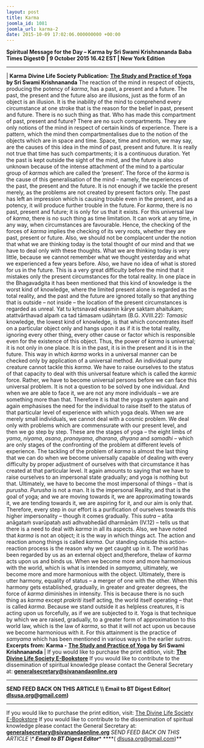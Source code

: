 ```yaml
---
layout: post
title: Karma
joomla_id: 1081
joomla_url: karma-2
date: 2015-10-09 17:02:06.000000000 +00:00
---
```

**Spiritual Message for the Day – Karma by Sri Swami Krishnananda**
 **Baba Times Digest© | 9 October 2015 16.42 EST | New York Edition**
* * *
| 
**Karma**
**Divine Life Society Publication:** [**The Study and Practice of Yoga**](http://www.swami-krishnananda.org/patanjali/raja_103.html) **by Sri Swami Krishnananda**
The reaction of the mind in respect of objects, producing the potency of _karma_, has a past, a present and a future. The past, the present and the future also are illusions, just as the form of an object is an illusion. It is the inability of the mind to comprehend every circumstance at one stroke that is the reason for the belief in past, present and future. There is no such thing as that. Who has made this compartment of past, present and future? There are no such compartments. They are only notions of the mind in respect of certain kinds of experience. There is a pattern, which the mind then compartmentalises due to the notion of the objects which are in space and time. Space, time and motion, we may say, are the causes of this idea in the mind of past, present and future. It is really not true that time has such compartments; it is a continuous duration. Yet the past is kept outside the sight of the mind, and the future is also unknown because of the intense attachment of the mind to a particular group of _karmas_ which are called the ‘present’.
The force of the _karma_ is the cause of this generalisation of the mind – namely, the experiences of the past, the present and the future. It is not enough if we tackle the present merely, as the problems are not created by present factors only. The past has left an impression which is causing trouble even in the present, and as a potency, it will produce further trouble in the future. For _karma_, there is no past, present and future; it is only for us that it exists. For this universal law of _karma_, there is no such thing as time limitation. It can work at any time, in any way, when circumstances are favourable.
Hence, the checking of the forces of _karma_ implies the checking of its very roots, whether they are past, present or future. Also, we should not be complacent under the notion that what we are thinking today is the total thought of our mind and that we have to deal only with these thoughts. What we are thinking today is very little, because we cannot remember what we thought yesterday and what we experienced a few years before. Also, we have no idea of what is stored for us in the future. This is a very great difficulty before the mind that it mistakes only the present circumstances for the total reality.
In one place in the Bhagavadgita it has been mentioned that this kind of knowledge is the worst kind of knowledge, where the limited present alone is regarded as the total reality, and the past and the future are ignored totally so that anything that is outside – not inside – the location of the present circumstances is regarded as unreal. Yat tu kṛtsnavad ekasmin kārye saktam ahaitukam; atattvārthavad alpaṁ ca tad tāmasam udāhṛtam (B.G. XVIII.22): _Tamasic_ knowledge, the lowest kind of knowledge, is that which concentrates itself on a particular object only and hangs upon it as if it is the total reality, ignoring every other thing, every other cause or factor which is responsible even for the existence of this object.
Thus, the power of _karma_ is universal; it is not only in one place. It is in the past, it is in the present and it is in the future. This way in which _karma_ works in a universal manner can be checked only by application of a universal method. An individual puny creature cannot tackle this _karma_. We have to raise ourselves to the status of that capacity to deal with this universal feature which is called the _karmic_ force. Rather, we have to become universal persons before we can face this universal problem. It is not a question to be solved by one individual. And when we are able to face it, we are not any more individuals – we are something more than that. Therefore it is that the yoga system again and again emphasises the need for the individual to raise itself to the status of that particular level of experience with which yoga deals. When we are merely small individuals, we cannot deal with a cosmic problem. We deal only with problems which are commensurate with our present level, and then we go step by step. These are the stages of yoga – the eight limbs of _yama_, _niyama_, _asana_, _pranayama_, _dharana_, _dhyana_ and _samadhi_ – which are only stages of the confronting of the problem at different levels of experience.
The tackling of the problem of _karma_ is almost the last thing that we can do when we become universally capable of dealing with every difficulty by proper adjustment of ourselves with that circumstance it has created at that particular level. It again amounts to saying that we have to raise ourselves to an impersonal state gradually; and yoga is nothing but that. Ultimately, we have to become the most impersonal of things – that is _purusha_. _Purusha_ is not a man. It is the impersonal Reality, and that is the goal of yoga; and we are moving towards it, we are approximating towards it, we are tending towards it, we are aspiring for it, and our aim is only that. Therefore, every step in our effort is a purification of ourselves towards this higher impersonality – though it comes gradually. This _sutra_ – atīta anāgataṁ svarūpataḥ asti adhvabhedād dharmāṇām (IV.12) – tells us that there is a need to deal with _karma_ in all its aspects.
Also, we have noted that _karma_ is not an object; it is the way in which things act. The action and reaction among things is called _karma_. Our standing outside this action-reaction process is the reason why we get caught up in it. The world has been regarded by us as an external object and,therefore, thelaw of _karma_ acts upon us and binds us. When we become more and more harmonious with the world, which is what is intended in _samyama_, ultimately, we become more and more harmonious with the object. Ultimately, there is utter harmony, equality of status – a merger of one with the other.
When this harmony gets established, gradually, in greater and greater degrees, the force of _karma_ diminishes in intensity. This is because there is no such thing as _karma_ except _prakriti_ itself acting, the world itself operating – that is called _karma_. Because we stand outside it as helpless creatures, it is acting upon us forcefully, as if we are subjected to it. Yoga is that technique by which we are raised, gradually, to a greater form of approximation to this world law, which is the law of _karma_, so that it will not act upon us because we become harmonious with it. For this attainment is the practice of _samyama_ which has been mentioned in various ways in the earlier _sutras_.
**Excerpts from:**  **Karma -** [**The Study and Practice of Yoga**](http://www.swami-krishnananda.org/patanjali/raja_103.html) **by Sri Swami Krishnananda**
 |
If you would like to purchase the print edition, visit: **[The Divine Life Society E-Bookstore](http://www.dlshq.org/download/download.htm)**
If you would like to contribute to the dissemination of spiritual knowledge please contact the General Secretary at: [](mailto:%20%3Cscript%20type=%27text/javascript%27%3E%20%3C%21--%20var%20prefix%20=%20%27ma%27%20+%20%27il%27%20+%20%27to%27;%20var%20path%20=%20%27hr%27%20+%20%27ef%27%20+%20%27=%27;%20var%20addy57016%20=%20%27generalsecretary%27%20+%20%27@%27;%20addy57016%20=%20addy57016%20+%20%27sivanandaonline%27%20+%20%27.%27%20+%20%27org%27;%20document.write%28%27%3Ca%20%27%20+%20path%20+%20%27%5C%27%27%20+%20prefix%20+%20%27:%27%20+%20addy57016%20+%20%27%5C%27%3E%27%29;%20document.write%28addy57016%29;%20document.write%28%27%3C%5C/a%3E%27%29;%20//--%3E%5Cn%20%3C/script%3E%3Cscript%20type=%27text/javascript%27%3E%20%3C%21--%20document.write%28%27%3Cspan%20style=%5C%27display:%20none;%5C%27%3E%27%29;%20//--%3E%20%3C/script%3EThis%20email%20address%20is%20being%20protected%20from%20spambots.%20You%20need%20JavaScript%20enabled%20to%20view%20it.%20%3Cscript%20type=%27text/javascript%27%3E%20%3C%21--%20document.write%28%27%3C/%27%29;%20document.write%28%27span%3E%27%29;%20//--%3E%20%3C/script%3E?subject=Contribution%20to%20Dissemination%20of%20Spiritual%20Knowledge) **generalsecretary@sivanandaonline.org**
****
**SEND FEED BACK ON THIS ARTICLE \\\ Email to BT Digest Editor[](mailto:%20%3Cscript%20type=%27text/javascript%27%3E%20%3C%21--%20var%20prefix%20=%20%27ma%27%20+%20%27il%27%20+%20%27to%27;%20var%20path%20=%20%27hr%27%20+%20%27ef%27%20+%20%27=%27;%20var%20addy72654%20=%20%27dlsusa.org%27%20+%20%27@%27;%20addy72654%20=%20addy72654%20+%20%27gmail%27%20+%20%27.%27%20+%20%27com%27;%20document.write%28%27%3Ca%20%27%20+%20path%20+%20%27%5C%27%27%20+%20prefix%20+%20%27:%27%20+%20addy72654%20+%20%27%5C%27%3E%27%29;%20document.write%28addy72654%29;%20document.write%28%27%3C%5C/a%3E%27%29;%20//--%3E%5Cn%20%3C/script%3E%3Cscript%20type=%27text/javascript%27%3E%20%3C%21--%20document.write%28%27%3Cspan%20style=%5C%27display:%20none;%5C%27%3E%27%29;%20//--%3E%20%3C/script%3EThis%20email%20address%20is%20being%20protected%20from%20spambots.%20You%20need%20JavaScript%20enabled%20to%20view%20it.%20%3Cscript%20type=%27text/javascript%27%3E%20%3C%21--%20document.write%28%27%3C/%27%29;%20document.write%28%27span%3E%27%29;%20//--%3E%20%3C/script%3E?subject=DLS%20Posts)( [dlsusa.org@gmail.com](mailto:dlsusa.org@gmail.com))**
* * *
  
If you would like to purchase the print edition, visit: [The Divine Life Society E-Bookstore](http://www.dlshq.org/download/download.htm)
If you would like to contribute to the dissemination of spiritual knowledge please contact the General Secretary at: **[generalsecretary@sivanandaonline.org](mailto:generalsecretary@sivanandaonline.org)**
**SEND FEED BACK ON THIS ARTICLE \\\**  **Email to BT Digest Editor**** [](mailto:%20%3Cscript%20type=%27text/javascript%27%3E%20%3C%21--%20var%20prefix%20=%20%27ma%27%20+%20%27il%27%20+%20%27to%27;%20var%20path%20=%20%27hr%27%20+%20%27ef%27%20+%20%27=%27;%20var%20addy72654%20=%20%27dlsusa.org%27%20+%20%27@%27;%20addy72654%20=%20addy72654%20+%20%27gmail%27%20+%20%27.%27%20+%20%27com%27;%20document.write%28%27%3Ca%20%27%20+%20path%20+%20%27%5C%27%27%20+%20prefix%20+%20%27:%27%20+%20addy72654%20+%20%27%5C%27%3E%27%29;%20document.write%28addy72654%29;%20document.write%28%27%3C%5C/a%3E%27%29;%20//--%3E%5Cn%20%3C/script%3E%3Cscript%20type=%27text/javascript%27%3E%20%3C%21--%20document.write%28%27%3Cspan%20style=%5C%27display:%20none;%5C%27%3E%27%29;%20//--%3E%20%3C/script%3EThis%20email%20address%20is%20being%20protected%20from%20spambots.%20You%20need%20JavaScript%20enabled%20to%20view%20it.%20%3Cscript%20type=%27text/javascript%27%3E%20%3C%21--%20document.write%28%27%3C/%27%29;%20document.write%28%27span%3E%27%29;%20//--%3E%20%3C/script%3E?subject=DLS%20Posts)****( [dlsusa.org@gmail.com](mailto:dlsusa.org@gmail.com))**  
